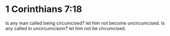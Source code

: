 # 1 Corinthians 7:18

Is any man called being circumcised? let him not become uncircumcised. Is any called in uncircumcision? let him not be circumcised.